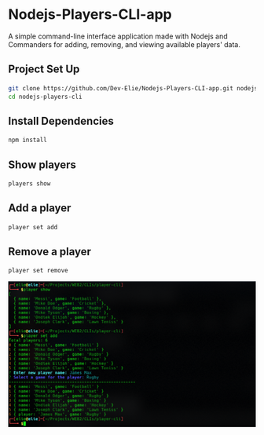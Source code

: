 # Nodejs-Players-CLI-app

A simple command-line interface application made with Nodejs and Commanders for adding, removing, and viewing available players' data.

## Project Set Up
```bash
git clone https://github.com/Dev-Elie/Nodejs-Players-CLI-app.git nodejs-players-cli
cd nodejs-players-cli
```

## Install Dependencies
```bash
npm install
```

## Show players
```bash
players show
```

## Add a player
```bash
player set add
```

## Remove a player
```bash
player set remove
```
![demo snippet](https://github.com/Dev-Elie/Nodejs-Players-CLI-app/blob/main/demo/github.png)
